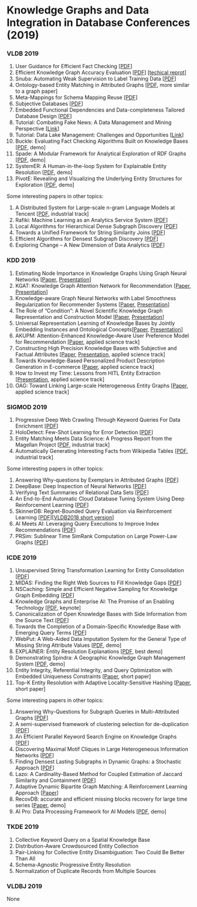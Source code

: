 # Knowledge Graphs and Data Integration in Database Conferences (2019)

### VLDB 2019
1. User Guidance for Efficient Fact Checking [[PDF](https://dl.acm.org/citation.cfm?id=3324031.3341984)]
2. Efficient Knowledge Graph Accuracy Evaluation [[PDF](https://arxiv.org/pdf/1907.09657.pdf)]  [[techical reprot](https://users.cs.duke.edu/~jygao/KG_eval_vldb_full.pdf)]
3. Snuba: Automating Weak Supervision to Label Training Data [[PDF](http://www.vldb.org/pvldb/vol12/p223-varma.pdf)]
4. Ontology-based Entity Matching in Attributed Graphs [[PDF](http://www.vldb.org/pvldb/vol12/p1195-ma.pdf), more similar to a graph paper]
5. Meta-Mappings for Schema Mapping Reuse [[PDF](http://www.eurecom.fr/~papotti/files/MappingReuse.pdf)]
6. Subjective Databases [[PDF](https://arxiv.org/pdf/1902.09661.pdf)]
7. Embedded Functional Dependencies and Data-completeness Tailored Database Design [[PDF](http://www.vldb.org/pvldb/vol12/p1458-wei.pdf)]
8. Tutorial: Combating Fake News: A Data Management and Mining Perspective [[Link](https://combatingfakenewstutorial.github.io/vldb19.html)]
9. Tutorial: Data Lake Management: Challenges and Opportunities [[Link](https://rjmillerlab.github.io/data-lake-tutorial-slides/)]
10. Buckle: Evaluating Fact Checking Algorithms Built on Knowledge Bases [[PDF](http://www.eurecom.fr/fr/publication/5468/download/data-publi-5468.pdf), demo]
11. Spade: A Modular Framework for Analytical Exploration of RDF Graphs [[PDF](http://www.vldb.org/pvldb/vol12/p1926-diao.pdf), demo]
12. SystemER: A Human-in-the-loop System for Explainable Entity Resolution [[PDF](http://www.vldb.org/pvldb/vol12/p1794-qian.pdf), demo]
13. PivotE: Revealing and Visualizing the Underlying Entity Structures for Exploration [[PDF](http://www.vldb.org/pvldb/vol12/p1966-xueran.pdf), demo]

Some interesting papers in other topics:
1. A Distributed System for Large-scale n-gram Language Models at Tencent [[PDF](http://www.vldb.org/pvldb/vol12/p2206-long.pdf), industrial track]
2. Rafiki: Machine Learning as an Analytics Service System [[PDF](http://www.vldb.org/pvldb/vol12/p128-wang.pdf)]
3. Local Algorithms for Hierarchical Dense Subgraph Discovery [[PDF](http://www.vldb.org/pvldb/vol12/p43-sariyuce.pdf)]
4. Towards a Unified Framework for String Similarity Joins [[PDF](https://www.cs.helsinki.fi/u/jilu/documents/P1131_Lu.pdf)]
5. Efficient Algorithms for Densest Subgraph Discovery [[PDF](http://www.vldb.org/pvldb/vol12/p1719-fang.pdf)]
6. Exploring Change – A New Dimension of Data Analytics [[PDF](http://www.vldb.org/pvldb/vol12/p85-bleifuß.pdf)]

### KDD 2019
1. Estimating Node Importance in Knowledge Graphs Using Graph Neural Networks [[Paper](https://arxiv.org/pdf/1905.08865.pdf), [Presentation](https://www.kdd.org/kdd2019/accepted-papers/view/estimating-node-importance-in-knowledge-graphs-using-graph-neural-networks)]
2. KGAT: Knowledge Graph Attention Network for Recommendation [[Paper](https://arxiv.org/pdf/1905.07854.pdf), [Presentation](https://www.kdd.org/kdd2019/accepted-papers/view/kgat-knowledge-graph-attention-network-for-recommendation)]
3. Knowledge-aware Graph Neural Networks with Label Smoothness Regularization for Recommender Systems [[Paper](https://arxiv.org/pdf/1905.04413.pdf), [Presentation](https://www.kdd.org/kdd2019/accepted-papers/view/knowledge-aware-graph-neural-networks-with-label-smoothness-regularization-)]
4. The Role of “Condition”: A Novel Scientific Knowledge Graph Representation and Construction Model [[Paper](https://dl.acm.org/citation.cfm?id=3292500.3330942), [Presentation](https://www.kdd.org/kdd2019/accepted-papers/view/the-role-of-condition-a-novel-scientific-knowledge-graph-representation-and)]
5. Universal Representation Learning of Knowledge Bases by Jointly Embedding Instances and Ontological Concepts[[Paper](http://web.cs.ucla.edu/~yzsun/papers/2019_KDD_JOIE.pdf), [Presentation](https://www.kdd.org/kdd2019/accepted-papers/view/universal-representation-learning-of-knowledge-bases-by-jointly-embedding-i)]
6. AKUPM: Attention-Enhanced Knowledge-Aware User Preference Model for Recommendation [[Paper](https://dl.acm.org/citation.cfm?doid=3292500.3330705), applied science track]
7. Constructing High Precision Knowledge Bases with Subjective and Factual Attributes [[Paper](https://arxiv.org/pdf/1905.12807.pdf), [Presentation](https://www.kdd.org/kdd2019/accepted-papers/view/constructing-high-precision-knowledge-bases-with-subjective-and-factual-att), applied science track]
8. Towards Knowledge-Based Personalized Product Description Generation in E-commerce [[Paper](https://arxiv.org/pdf/1903.12457.pdf), applied science track]
9. How to Invest my Time: Lessons from HITL Entity Extraction [[Presentation](https://www.kdd.org/kdd2019/accepted-papers/view/how-to-invest-my-time-lessons-from-hitl-entity-extraction), applied science track]
10. OAG: Toward Linking Large-scale Heterogeneous Entity Graphs [[Paper](http://keg.cs.tsinghua.edu.cn/jietang/publications/KDD19-Zhang-et-al-Open_Academic_Graph.pdf), applied science track]

### SIGMOD 2019
1. Progressive Deep Web Crawling Through Keyword Queries For Data Enrichment [[PDF](https://www.cs.sfu.ca/~jnwang/papers/sigmod2019-deeper-crawler.pdf)]
2. HoloDetect: Few-Shot Learning for Error Detection [[PDF](https://arxiv.org/pdf/1904.02285.pdf)]
3. Entity Matching Meets Data Science: A Progress Report from the Magellan Project [[PDF](http://pages.cs.wisc.edu/~anhai/papers1/magellan-sigmod19.pdf), industrial track]
4. Automatically Generating Interesting Facts from Wikipedia Tables [[PDF](https://dl.acm.org/citation.cfm?id=3314043), industrial track]

Some interesting papers in other topics:
1. Answering Why-questions by Exemplars in Attributed Graphs [[PDF](https://eecs.wsu.edu/~qsong/Files/paper/SIGMOD2019.pdf)]
2. DeepBase: Deep Inspection of Neural Networks [[PDF](https://arxiv.org/pdf/1808.04486.pdf)]
3. Verifying Text Summaries of Relational Data Sets [[PDF](https://arxiv.org/pdf/1804.07686.pdf)]
4. An End-to-End Automatic Cloud Database Tuning System Using Deep Reinforcement Learning [[PDF](http://dbgroup.cs.tsinghua.edu.cn/ligl/papers/sigmod19-cdbtune.pdf)]
5. SkinnerDB: Regret-Bounded Query Evaluation via Reinforcement Learning [[PDF](https://arxiv.org/pdf/1901.05152.pdf)][[VLDB2018 short version](http://www.vldb.org/pvldb/vol11/p2074-trummer.pdf)]
6. AI Meets AI: Leveraging Query Executions to Improve Index Recommendations [[PDF](https://www.microsoft.com/en-us/research/uploads/prod/2019/04/regression_sigmod2019_CR.pdf)]
7. PRSim: Sublinear Time SimRank Computation on Large Power-Law Graphs [[PDF](https://arxiv.org/pdf/1905.02354.pdf)]

### ICDE 2019
1. Unsupervised String Transformation Learning for Entity Consolidation [[PDF](https://cs.uwaterloo.ca/~ilyas/papers/DengICDE2019.pdf)]
2. MIDAS: Finding the Right Web Sources to Fill Knowledge Gaps [[PDF](https://people.cs.umass.edu/~xlwang/midas-paper.pdf)]
3. NSCaching: Simple and Efficient Negative Sampling for Knowledge Graph Embedding [[PDF](https://arxiv.org/pdf/1812.06410.pdf)]
4. Knowledge Graphs and Enterprise AI: The Promise of an Enabling Technology [[PDF](https://ieeexplore.ieee.org/document/8731350), keynote]
5. Canonicalization of Open Knowledge Bases with Side Information from the Source Text [[PDF](https://ieeexplore.ieee.org/stamp/stamp.jsp?arnumber=8731346)]
6. Towards the Completion of a Domain-Specific Knowledge Base with Emerging Query Terms [[PDF](https://ieeexplore.ieee.org/abstract/document/8731487)]
7. WebPut: A Web-Aided Data Imputation System for the General Type of Missing String Attribute Values [[PDF](https://ieeexplore.ieee.org/document/8731367), demo]
8. EXPLAINER: Entity Resolution Explanations [[PDF](http://da.qcri.org/ntang/pubs/hilda2019.pdf), best demo]
9. Demonstrating Spindra: A Geographic Knowledge Graph Management System [[PDF](http://www.public.asu.edu/~jiayu2/geospark/publication/spindra-icde2019-demo.pdf), demo]
10. Entity Integrity, Referential Integrity, and Query Optimization with Embedded Uniqueness Constraints [[Paper](https://ieeexplore.ieee.org/stamp/stamp.jsp?tp=&arnumber=8731360), short paper]
11. Top-K Entity Resolution with Adaptive Locality-Sensitive Hashing [[Paper](https://ieeexplore.ieee.org/document/8731463), short paper]


Some interesting papers in other topics:
1. Answering Why-Questions for Subgraph Queries in Multi-Attributed Graphs [[PDF](https://eecs.wsu.edu/~qsong/Files/paper/ICDE19f.pdf)]
2. A semi-supervised framework of clustering selection for de-duplication [[PDF](https://cs.uwaterloo.ca/~ilyas/papers/KushagraICDE2019.pdf)]
3. An Efficient Parallel Keyword Search Engine on Knowledge Graphs [[PDF](https://www.comp.nus.edu.sg/~atung/publication/wikisearch.pdf)]
4. Discovering Maximal Motif Cliques in Large Heterogeneous Information Networks [[PDF](https://ieeexplore.ieee.org/abstract/document/8731437)]
5. Finding Densest Lasting Subgraphs in Dynamic Graphs: a Stochastic Approach [[PDF](https://ieeexplore.ieee.org/stamp/stamp.jsp?arnumber=8731510)]
6. Lazo: A Cardinality-Based Method for Coupled Estimation of Jaccard Similarity and Containment [[PDF](https://jisoomin.github.io/research/paper.pdf)]
7. Adaptive Dynamic Bipartite Graph Matching: A Reinforcement Learning Approach [[Paper](https://www.ntu.edu.sg/home/c.long/paper/19-ICDE-AdaptiveMatching.pdf)]
8. RecovDB: accurate and efficient missing blocks recovery for large time series [[Paper](https://exascale.info/assets/pdf/recovdb19.pdf), demo]
9. AI Pro: Data Processing Framework for AI Models [[PDF](http://www.cs.utah.edu/~deb/assets/pub/aipro-icde19.pdf), demo]

### TKDE 2019
1. Collective Keyword Query on a Spatial Knowledge Base
2. Distribution-Aware Crowdsourced Entity Collection
3. Pair-Linking for Collective Entity Disambiguation: Two Could Be Better Than All
4. Schema-Agnostic Progressive Entity Resolution
5. Normalization of Duplicate Records from Multiple Sources

### VLDBJ 2019
None
